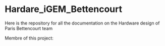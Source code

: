 # Hardare_iGEM_Bettencourt


Here is the repository for all the documentation on the Hardware design of Paris Bettencourt team 


Membre of this project: 

